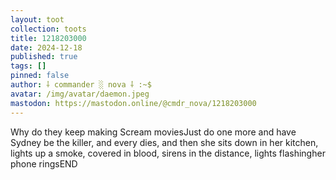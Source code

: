 ```yaml
---
layout: toot
collection: toots
title: 1218203000
date: 2024-12-18
published: true
tags: []
pinned: false
author: ⸸ commander ░ nova ⸸ :~$
avatar: /img/avatar/daemon.jpeg
mastodon: https://mastodon.online/@cmdr_nova/1218203000
---
```


Why do they keep making Scream moviesJust do one more and have Sydney be the killer, and every dies, and then she sits down in her kitchen, lights up a smoke, covered in blood, sirens in the distance, lights flashingher phone ringsEND
